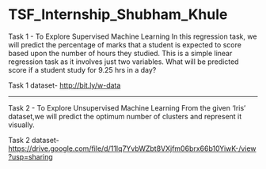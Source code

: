 # TSF_Internship_Shubham_Khule

Task 1 - To Explore Supervised Machine Learning
In this regression task, we will predict the percentage of marks that a student is expected to score based upon the number of hours they studied. 
This is a simple linear regression task as it involves just two variables.
What will be predicted score if a student study for 9.25 hrs in a day? 

Task 1 dataset- http://bit.ly/w-data

********************************************************************************************************

Task 2 - To Explore Unsupervised Machine Learning
From the given ‘Iris’ dataset,we will predict the optimum number of clusters and represent it visually.

Task 2 dataset- https://drive.google.com/file/d/11Iq7YvbWZbt8VXjfm06brx66b10YiwK-/view?usp=sharing
